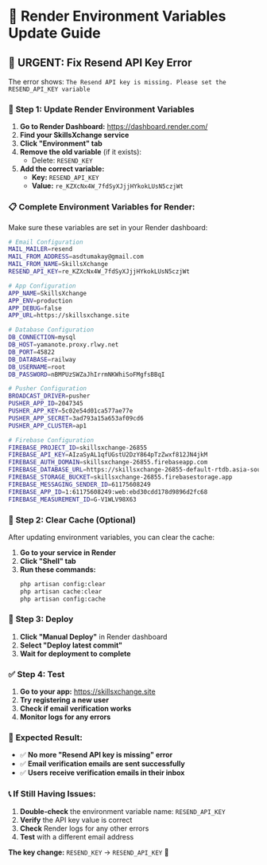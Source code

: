 # 🚀 Render Environment Variables Update Guide

## 🚨 **URGENT: Fix Resend API Key Error**

The error shows: `The Resend API key is missing. Please set the RESEND_API_KEY variable`

### 🔧 **Step 1: Update Render Environment Variables**

1. **Go to Render Dashboard:** https://dashboard.render.com/
2. **Find your SkillsXchange service**
3. **Click "Environment" tab**
4. **Remove the old variable** (if it exists):
   - Delete: `RESEND_KEY`
5. **Add the correct variable:**
   - **Key:** `RESEND_API_KEY`
   - **Value:** `re_KZXcNx4W_7fdSyXJjjHYkokLUsN5czjWt`

### 📋 **Complete Environment Variables for Render:**

Make sure these variables are set in your Render dashboard:

```bash
# Email Configuration
MAIL_MAILER=resend
MAIL_FROM_ADDRESS=asdtumakay@gmail.com
MAIL_FROM_NAME=SkillsXchange
RESEND_API_KEY=re_KZXcNx4W_7fdSyXJjjHYkokLUsN5czjWt

# App Configuration
APP_NAME=SkillsXchange
APP_ENV=production
APP_DEBUG=false
APP_URL=https://skillsxchange.site

# Database Configuration
DB_CONNECTION=mysql
DB_HOST=yamanote.proxy.rlwy.net
DB_PORT=45822
DB_DATABASE=railway
DB_USERNAME=root
DB_PASSWORD=nBMPUzSWZaJhIrrmNKWhiSoFMgfsBBqI

# Pusher Configuration
BROADCAST_DRIVER=pusher
PUSHER_APP_ID=2047345
PUSHER_APP_KEY=5c02e54d01ca577ae77e
PUSHER_APP_SECRET=3ad793a15a653af09cd6
PUSHER_APP_CLUSTER=ap1

# Firebase Configuration
FIREBASE_PROJECT_ID=skillsxchange-26855
FIREBASE_API_KEY=AIzaSyAL1qfUGstU2DzY864pTzZwxf812JN4jkM
FIREBASE_AUTH_DOMAIN=skillsxchange-26855.firebaseapp.com
FIREBASE_DATABASE_URL=https://skillsxchange-26855-default-rtdb.asia-southeast1.firebasedatabase.app
FIREBASE_STORAGE_BUCKET=skillsxchange-26855.firebasestorage.app
FIREBASE_MESSAGING_SENDER_ID=61175608249
FIREBASE_APP_ID=1:61175608249:web:ebd30cdd178d9896d2fc68
FIREBASE_MEASUREMENT_ID=G-V1WLV98X63
```

### 🔄 **Step 2: Clear Cache (Optional)**

After updating environment variables, you can clear the cache:

1. **Go to your service in Render**
2. **Click "Shell" tab**
3. **Run these commands:**
   ```bash
   php artisan config:clear
   php artisan cache:clear
   php artisan config:cache
   ```

### 🚀 **Step 3: Deploy**

1. **Click "Manual Deploy"** in Render dashboard
2. **Select "Deploy latest commit"**
3. **Wait for deployment to complete**

### ✅ **Step 4: Test**

1. **Go to your app:** https://skillsxchange.site
2. **Try registering a new user**
3. **Check if email verification works**
4. **Monitor logs for any errors**

### 🎯 **Expected Result:**

- ✅ **No more "Resend API key is missing" error**
- ✅ **Email verification emails are sent successfully**
- ✅ **Users receive verification emails in their inbox**

### 📞 **If Still Having Issues:**

1. **Double-check** the environment variable name: `RESEND_API_KEY`
2. **Verify** the API key value is correct
3. **Check** Render logs for any other errors
4. **Test** with a different email address

**The key change:** `RESEND_KEY` → `RESEND_API_KEY` 🎉
